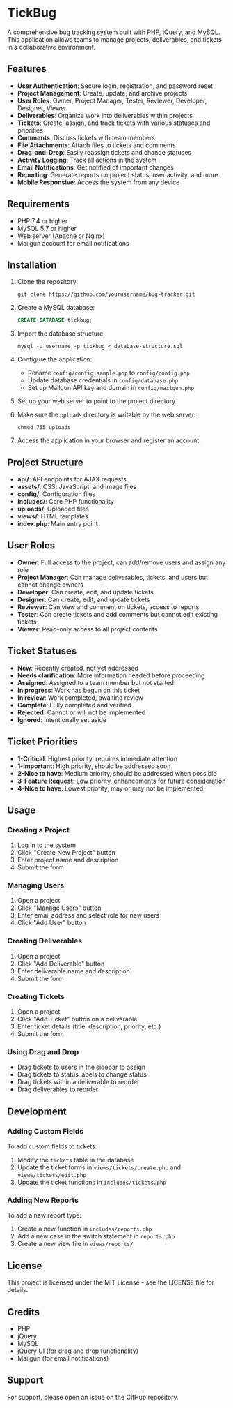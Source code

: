 # TickBug

A comprehensive bug tracking system built with PHP, jQuery, and MySQL. This application allows teams to manage projects, deliverables, and tickets in a collaborative environment.

## Features

- **User Authentication**: Secure login, registration, and password reset
- **Project Management**: Create, update, and archive projects
- **User Roles**: Owner, Project Manager, Tester, Reviewer, Developer, Designer, Viewer
- **Deliverables**: Organize work into deliverables within projects
- **Tickets**: Create, assign, and track tickets with various statuses and priorities
- **Comments**: Discuss tickets with team members
- **File Attachments**: Attach files to tickets and comments
- **Drag-and-Drop**: Easily reassign tickets and change statuses
- **Activity Logging**: Track all actions in the system
- **Email Notifications**: Get notified of important changes
- **Reporting**: Generate reports on project status, user activity, and more
- **Mobile Responsive**: Access the system from any device

## Requirements

- PHP 7.4 or higher
- MySQL 5.7 or higher
- Web server (Apache or Nginx)
- Mailgun account for email notifications

## Installation

1. Clone the repository:
   ```
   git clone https://github.com/yourusername/bug-tracker.git
   ```

2. Create a MySQL database:
   ```sql
   CREATE DATABASE tickbug;
   ```

3. Import the database structure:
   ```
   mysql -u username -p tickbug < database-structure.sql
   ```

4. Configure the application:
   - Rename `config/config.sample.php` to `config/config.php`
   - Update database credentials in `config/database.php`
   - Set up Mailgun API key and domain in `config/mailgun.php`

5. Set up your web server to point to the project directory.

6. Make sure the `uploads` directory is writable by the web server:
   ```
   chmod 755 uploads
   ```

7. Access the application in your browser and register an account.

## Project Structure

- **api/**: API endpoints for AJAX requests
- **assets/**: CSS, JavaScript, and image files
- **config/**: Configuration files
- **includes/**: Core PHP functionality
- **uploads/**: Uploaded files
- **views/**: HTML templates
- **index.php**: Main entry point

## User Roles

- **Owner**: Full access to the project, can add/remove users and assign any role
- **Project Manager**: Can manage deliverables, tickets, and users but cannot change owners
- **Developer**: Can create, edit, and update tickets
- **Designer**: Can create, edit, and update tickets
- **Reviewer**: Can view and comment on tickets, access to reports
- **Tester**: Can create tickets and add comments but cannot edit existing tickets
- **Viewer**: Read-only access to all project contents

## Ticket Statuses

- **New**: Recently created, not yet addressed
- **Needs clarification**: More information needed before proceeding
- **Assigned**: Assigned to a team member but not started
- **In progress**: Work has begun on this ticket
- **In review**: Work completed, awaiting review
- **Complete**: Fully completed and verified
- **Rejected**: Cannot or will not be implemented
- **Ignored**: Intentionally set aside

## Ticket Priorities

- **1-Critical**: Highest priority, requires immediate attention
- **1-Important**: High priority, should be addressed soon
- **2-Nice to have**: Medium priority, should be addressed when possible
- **3-Feature Request**: Low priority, enhancements for future consideration
- **4-Nice to have**: Lowest priority, may or may not be implemented

## Usage

### Creating a Project

1. Log in to the system
2. Click "Create New Project" button
3. Enter project name and description
4. Submit the form

### Managing Users

1. Open a project
2. Click "Manage Users" button
3. Enter email address and select role for new users
4. Click "Add User" button

### Creating Deliverables

1. Open a project
2. Click "Add Deliverable" button
3. Enter deliverable name and description
4. Submit the form

### Creating Tickets

1. Open a project
2. Click "Add Ticket" button on a deliverable
3. Enter ticket details (title, description, priority, etc.)
4. Submit the form

### Using Drag and Drop

- Drag tickets to users in the sidebar to assign
- Drag tickets to status labels to change status
- Drag tickets within a deliverable to reorder
- Drag deliverables to reorder

## Development

### Adding Custom Fields

To add custom fields to tickets:

1. Modify the `tickets` table in the database
2. Update the ticket forms in `views/tickets/create.php` and `views/tickets/edit.php`
3. Update the ticket functions in `includes/tickets.php`

### Adding New Reports

To add a new report type:

1. Create a new function in `includes/reports.php`
2. Add a new case in the switch statement in `reports.php`
3. Create a new view file in `views/reports/`

## License

This project is licensed under the MIT License - see the LICENSE file for details.

## Credits

- PHP
- jQuery
- MySQL
- jQuery UI (for drag and drop functionality)
- Mailgun (for email notifications)

## Support

For support, please open an issue on the GitHub repository.